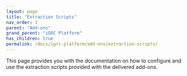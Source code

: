 ```yaml
---
layout: page
title: "Extraction Scripts"
nav_order: 3
parent: "Add-ons"
grand_parent: "iGRC Platform"
has_children: true
permalink: /docs/igrc-platform/add-ons/extraction-scripts/
---
```


This page provides you with the documentation on how to configure and use the extraction scripts provided with the delivered add-ons.
